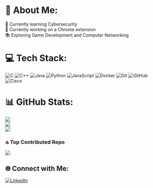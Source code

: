 # 💫 About Me:
🌱 Currently learning Cybersecurity<br>🔭 Currently working on a Chrome extension<br>📚 Exploring Game Development and Computer Networking

# 💻 Tech Stack:
![C](https://img.shields.io/badge/c-%2300599C.svg?style=for-the-badge&logo=c&logoColor=white) ![C++](https://img.shields.io/badge/c++-%2300599C.svg?style=for-the-badge&logo=c%2B%2B&logoColor=white) ![Java](https://img.shields.io/badge/java-%23ED8B00.svg?style=for-the-badge&logo=openjdk&logoColor=white) ![Python](https://img.shields.io/badge/python-3670A0?style=for-the-badge&logo=python&logoColor=ffdd54) ![JavaScript](https://img.shields.io/badge/javascript-%23323330.svg?style=for-the-badge&logo=javascript&logoColor=%23F7DF1E) ![Docker](https://img.shields.io/badge/docker-%230db7ed.svg?style=for-the-badge&logo=docker&logoColor=white) ![Git](https://img.shields.io/badge/git-%23F05033.svg?style=for-the-badge&logo=git&logoColor=white) ![GitHub](https://img.shields.io/badge/github-%23121011.svg?style=for-the-badge&logo=github&logoColor=white) ![Cisco](https://img.shields.io/badge/cisco-%23049fd9.svg?style=for-the-badge&logo=cisco&logoColor=black)
# 📊 GitHub Stats:
![](https://github-readme-stats.vercel.app/api?username=dhairyab06&theme=codeSTACKr&hide_border=true&include_all_commits=false&count_private=true)<br/>
![](https://nirzak-streak-stats.vercel.app/?user=dhairyab06&theme=codeSTACKr&hide_border=true)<br/>
![](https://github-readme-stats.vercel.app/api/top-langs/?username=dhairyab06&theme=codeSTACKr&hide_border=true&include_all_commits=false&count_private=true&layout=compact)

### 🔝 Top Contributed Repo
![](https://github-contributor-stats.vercel.app/api?username=dhairyab06&limit=5&theme=codeSTACKr&combine_all_yearly_contributions=true)

## 🌐 Connect with Me:
[![LinkedIn](https://img.shields.io/badge/LinkedIn-%230077B5.svg?logo=linkedin&logoColor=white)](https://linkedin.com/in/dborsiwala/) 

<!-- Proudly created with GPRM ( https://gprm.itsvg.in ) -->
